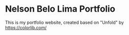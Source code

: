 # Nelson Belo Lima Portfolio

This is my portfolio website, created based on "Unfold" by https://colorlib.com/
